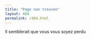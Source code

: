```yaml
---
title: "Page non trouvée"
layout: 404
permalink: /404.html
---
```


Il semblerait que vous vous soyez perdu
